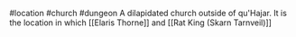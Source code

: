 #location #church #dungeon 
A dilapidated church outside of qu'Hajar. It is the location in which [[Elaris Thorne]] and [[Rat King (Skarn Tarnveil)]]

